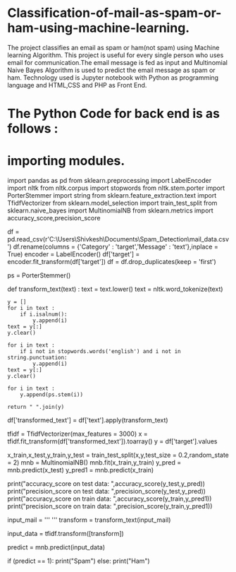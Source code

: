# Classification-of-mail-as-spam-or-ham-using-machine-learning.
The project classifies an email as spam or ham(not spam) using Machine learning Algorithm. This project is useful for every single person who uses email for communication.The email message is fed as input and Multinomial Naive Bayes Algorithm is used to predict the email message as spam or ham. Technology used is Jupyter notebook with Python as programming language and HTML,CSS and PHP as Front End.
# The Python Code for back end is as follows :
# importing modules.
import pandas as pd
from sklearn.preprocessing import LabelEncoder
import nltk
from nltk.corpus import stopwords
from nltk.stem.porter import PorterStemmer
import string
from sklearn.feature_extraction.text import TfidfVectorizer
from sklearn.model_selection import train_test_split
from sklearn.naive_bayes import MultinomialNB
from sklearn.metrics import accuracy_score,precision_score

df = pd.read_csv(r'C:\\Users\\Shivkesh\\Documents\\Spam_Detection\\mail_data.csv')
df.rename(columns = {'Category' : 'target','Message' : 'text'},inplace = True)
encoder = LabelEncoder()
df['target'] = encoder.fit_transform(df['target'])
df = df.drop_duplicates(keep = 'first')

ps = PorterStemmer()

def transform_text(text) :
    text = text.lower()
    text = nltk.word_tokenize(text)

    y = []
    for i in text :
        if i.isalnum():
            y.append(i)
    text = y[:]
    y.clear()

    for i in text :
        if i not in stopwords.words('english') and i not in string.punctuation:
            y.append(i)
    text = y[:]
    y.clear()
    
    for i in text :
        y.append(ps.stem(i))

    return " ".join(y)

df['transformed_text'] = df['text'].apply(transform_text)

tfidf = TfidfVectorizer(max_features = 3000)
x = tfidf.fit_transform(df['transformed_text']).toarray()
y = df['target'].values

x_train,x_test,y_train,y_test = train_test_split(x,y,test_size = 0.2,random_state = 2)
mnb = MultinomialNB()
mnb.fit(x_train,y_train)
y_pred = mnb.predict(x_test)
y_pred1 = mnb.predict(x_train)

print("accuracy_score on test data: ",accuracy_score(y_test,y_pred))
print("precision_score on test data: ",precision_score(y_test,y_pred))
print("accuracy_score on train data: ",accuracy_score(y_train,y_pred1))
print("precision_score on train data: ",precision_score(y_train,y_pred1))

input_mail = ''' '''
transform = transform_text(input_mail)

input_data = tfidf.transform([transform])

predict = mnb.predict(input_data)

if (predict == 1):
    print("Spam")
else:
    print("Ham")
